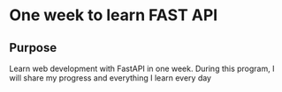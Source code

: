 # One week to learn FAST API 

## Purpose

Learn web development with FastAPI in one week.
During this program, I will share my progress and everything I learn every day